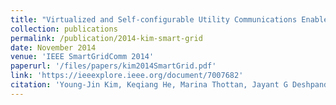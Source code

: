 ```yaml
---
title: "Virtualized and Self-configurable Utility Communications Enabled by Software-defined Networks"
collection: publications
permalink: /publication/2014-kim-smart-grid
date: November 2014
venue: 'IEEE SmartGridComm 2014'
paperurl: '/files/papers/kim2014SmartGrid.pdf'
link: 'https://ieeexplore.ieee.org/document/7007682'
citation: 'Young-Jin Kim, Keqiang He, Marina Thottan, Jayant G Deshpande'
---
```

